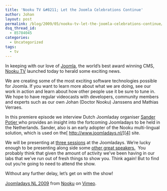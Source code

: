 ```yaml
---
title: 'Nooku TV &#8211; Let the Joomla Celebrations Continue'
author: Johan
layout: post
permalink: /blog/2009/05/nooku-tv-let-the-joomla-celebrations-continue/
dsq_thread_id:
  - 85784045
categories:
  - Uncategorized
tags:
  - tv
---
```

In keeping with our love of [Joomla][1], the world&#8217;s best award winning CMS, [Nooku TV][2] launched today to herald some exciting news.

We are creating some of the most exciting software technologies possible for Joomla. If you want to learn more about what we are doing, see our work in action and learn about how other people use it be sure to tune in. We hope to have regular videocasts with developers, community members and experts such as our own Johan (Doctor Nooku) Janssens and Mathias Verraes.

In this premiere episode we interview Dutch Joomladay organiser [Sander Potjer ][3]who provides an insight into the fortcoming Joomladays to be held in the Netherlands. Sander, also is an early adopter of the Nooku multi-lingual solution, which is used on the[ http://www.joomladays.nl/][4] site.

<!--more-->

We will be presenting at [three sessions][5] at the Joomladays. We&#8217;re lucky enough to be presenting along side some [other great speakers.][6]&nbsp; You probably think that given the amount of activity we&#8217;ve been having in our labs that we&#8217;ve run out of fresh things to show you. Think again! But to find out you&#8217;re going to need to attend the show.

Without any further delay, let&#8217;s get on with the show!

<div style="text-align: center">
</div>

<p style="margin-top: 15px">
  <a href="http://vimeo.com/4740855">Joomladays NL 2009</a> from <a href="http://vimeo.com/nooku">Nooku</a> on <a href="http://vimeo.com">Vimeo</a>.
</p>

 [1]: http://www.joomla.org "title"
 [2]: http://www.nooku.tv "title"
 [3]: http://www.sanderpotjer.nl/ "title"
 [4]: http://www.joomladays.nl "title"
 [5]: http://blog.joomlatools.eu/2009/05/sponsering-joomladays-nl-2009.html "title"
 [6]: http://www.joomladays.nl/en/speakers.html "title"